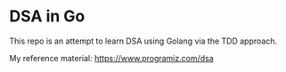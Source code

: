 # DSA in Go

This repo is an attempt to learn DSA using Golang via the TDD approach.

My reference material: https://www.programiz.com/dsa